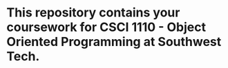 # This repository contains your coursework for CSCI 1110 - Object Oriented Programming at Southwest Tech.
